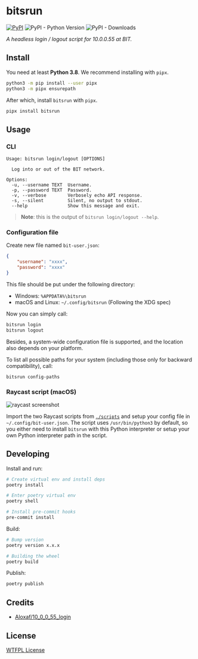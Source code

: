 # bitsrun

[![PyPI](https://img.shields.io/pypi/v/bitsrun)](https://pypi.org/project/bitsrun/) ![PyPI - Python Version](https://img.shields.io/pypi/pyversions/bitsrun) ![PyPI - Downloads](https://img.shields.io/pypi/dm/bitsrun)

_A headless login / logout script for 10.0.0.55 at BIT._

## Install

You need at least **Python 3.8**. We recommend installing with `pipx`.

```bash
python3 -m pip install --user pipx
python3 -m pipx ensurepath
```

After which, install `bitsrun` with `pipx`.

```bash
pipx install bitsrun
```

## Usage

### CLI

```text
Usage: bitsrun login/logout [OPTIONS]

  Log into or out of the BIT network.

Options:
  -u, --username TEXT  Username.
  -p, --password TEXT  Password.
  -v, --verbose        Verbosely echo API response.
  -s, --silent         Silent, no output to stdout.
  --help               Show this message and exit.
```

> **Note**: this is the output of `bitsrun login/logout --help`.

### Configuration file

Create new file named `bit-user.json`:

```json
{
    "username": "xxxx",
    "password": "xxxx"
}
```

This file should be put under the following directory:

- Windows: `%APPDATA%\bitsrun`
- macOS and Linux: `~/.config/bitsrun` (Following the XDG spec)

Now you can simply call:

```bash
bitsrun login
bitsrun logout
```

Besides, a system-wide configuration file is supported, and the location also depends on your platform.

To list all possible paths for your system (including those only for backward compatibility), call:

```shell
bitsrun config-paths
```

### Raycast script (macOS)

![raycast screenshot](https://user-images.githubusercontent.com/32114380/213919582-eff6d58f-1bd2-47b2-a5da-46dc6e2eaffa.png)

Import the two Raycast scripts from [`./scripts`](./scripts/) and setup your config file in `~/.config/bit-user.json`. The script uses `/usr/bin/python3` by default, so you either need to install `bitsrun` with this Python interpreter or setup your own Python interpreter path in the script.

## Developing

Install and run:

```bash
# Create virtual env and install deps
poetry install

# Enter poetry virtual env
poetry shell

# Install pre-commit hooks
pre-commit install
```

Build:

```bash
# Bump version
poetry version x.x.x

# Building the wheel
poetry build
```

Publish:

```bash
poetry publish
```

## Credits

* [Aloxaf/10_0_0_55_login](https://github.com/Aloxaf/10_0_0_55_login)

## License

[WTFPL License](LICENSE)

